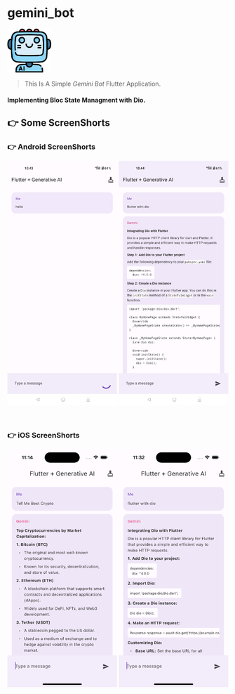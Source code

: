 <!-- heading -->
# gemini_bot

<img src="sample_img/ai.png" width="100" >

<!-- Blockquote -->
<!-- Strong -->
>  This Is A Simple _Gemini Bot_ Flutter Application.

#### Implementing Bloc State Managment with Dio.

<!------------
-->


## 👉  Some ScreenShorts

### 👉  Android ScreenShorts

<p align="center">
  <img src="sample_img/Screenshot_2024-02-29-22-43-47-27_5f3622a6259e4e0ac2a44bfbd961254c.jpg" width="250">
  <img src="sample_img/Screenshot_2024-02-29-22-44-29-53_5f3622a6259e4e0ac2a44bfbd961254c.jpg" width="250">
</p>
<br>

### 👉  iOS ScreenShorts

<p align="center">
  <img src="sample_img/Simulator Screenshot - iPhone 15 - 2024-02-28 at 23.15.49.png" width="250">
  <img src="sample_img/Simulator Screenshot - iPhone 15 - 2024-02-28 at 23.32.05.png" width="250">
</p>
<br>
